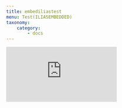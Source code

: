 ```yaml
---
title: embediliastest
menu: Test(ILIASEMBEDDED)
taxonomy:
    category:
        - docs
---
```

<div class="embed-responsive embed-responsive-16by9">
<iframe class="embed-responsive-item" src="https://ilias.opengeoedu.de/ilias/goto.php?target=lm_214&client_id=opengeoedu" scrolling="no" frameborder="0" webkitallowfullscreen mozallowfullscreen allowfullscreen></iframe>
</div>

